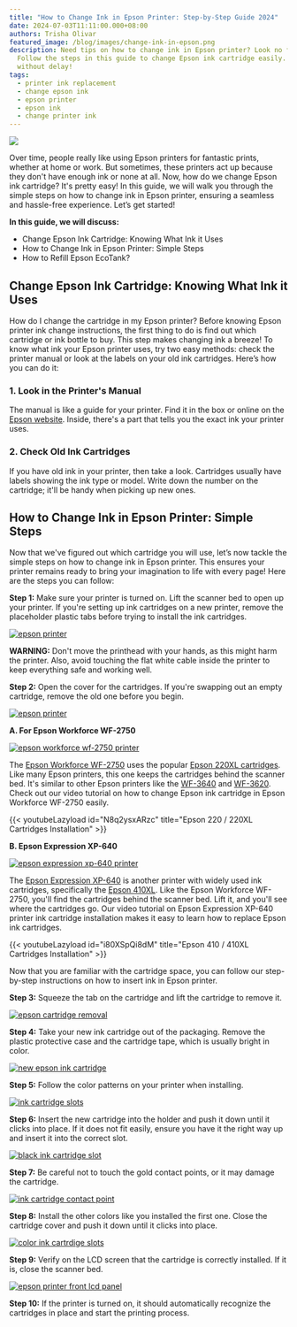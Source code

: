 ```yaml
---
title: "How to Change Ink in Epson Printer: Step-by-Step Guide 2024"
date: 2024-07-03T11:11:00.000+08:00
authors: Trisha Olivar
featured_image: /blog/images/change-ink-in-epson.png
description: Need tips on how to change ink in Epson printer? Look no further!
  Follow the steps in this guide to change Epson ink cartridge easily. Print
  without delay!
tags:
  - printer ink replacement
  - change epson ink
  - epson printer
  - epson ink
  - change printer ink
---
```

[![](/blog/images/change-ink-in-epson.png)](/blog/images/change-ink-in-epson.png)

Over time, people really like using Epson printers for fantastic prints, whether at home or work. But sometimes, these printers act up because they don't have enough ink or none at all. Now, how do we change Epson ink cartridge? It's pretty easy! In this guide, we will walk you through the simple steps on how to change ink in Epson printer, ensuring a seamless and hassle-free experience. Let’s get started!

**In this guide, we will discuss:**

* Change Epson Ink Cartridge: Knowing What Ink it Uses
* How to Change Ink in Epson Printer: Simple Steps
* How to Refill Epson EcoTank?

## Change Epson Ink Cartridge: Knowing What Ink it Uses

How do I change the cartridge in my Epson printer? Before knowing Epson printer ink change instructions, the first thing to do is find out which cartridge or ink bottle to buy. This step makes changing ink a breeze! To know what ink your Epson printer uses, try two easy methods: check the printer manual or look at the labels on your old ink cartridges. Here’s how you can do it:

### 1. Look in the Printer's Manual

The manual is like a guide for your printer. Find it in the box or online on the [Epson website](https://epson.com/usa). Inside, there's a part that tells you the exact ink your printer uses.

### 2. Check Old Ink Cartridges

If you have old ink in your printer, then take a look. Cartridges usually have labels showing the ink type or model. Write down the number on the cartridge; it'll be handy when picking up new ones.

## How to Change Ink in Epson Printer: Simple Steps

Now that we've figured out which cartridge you will use, let’s now tackle the simple steps on how to change ink in Epson printer. This ensures your printer remains ready to bring your imagination to life with every page! Here are the steps you can follow:

**Step 1:** Make sure your printer is turned on. Lift the scanner bed to open up your printer. If you're setting up ink cartridges on a new printer, remove the placeholder plastic tabs before trying to install the ink cartridges.

[![epson printer](/blog/images/change-ink-epson-1.png "Epson Printer")](/blog/images/change-ink-epson-1.png)

**WARNING:** Don't move the printhead with your hands, as this might harm the printer. Also, avoid touching the flat white cable inside the printer to keep everything safe and working well.

**Step 2:** Open the cover for the cartridges. If you're swapping out an empty cartridge, remove the old one before you begin.

[![epson printer](/blog/images/change-ink-epson-2.png "Epson Printer")](/blog/images/change-ink-epson-2.png)

**A. For Epson Workforce WF-2750**

[![epson workforce wf-2750 printer](/blog/images/change-ink-epson-3.png "Epson WorkForce WF-2750 Printer")](/blog/images/change-ink-epson-3.png)

The [Epson Workforce WF-2750](https://www.compandsave.com/epson/workforce/wf-2750-ink-cartridges) uses the popular [Epson 220XL cartridges](https://www.compandsave.com/epson/220xl-ink-cartridges). Like many Epson printers, this one keeps the cartridges behind the scanner bed. It's similar to other Epson printers like the [WF-3640](https://www.compandsave.com/epson/workforce/wf-3640-ink-cartridges) and [WF-3620](https://www.compandsave.com/epson/workforce/wf-3620-ink-cartridges). Check out our video tutorial on how to change Epson ink cartridge in Epson Workforce WF-2750 easily.

{{< youtubeLazyload id="N8q2ysxARzc" title="Epson 220 / 220XL Cartridges Installation" >}}

**B. Epson Expression XP-640**

[![epson expression xp-640 printer](/blog/images/change-ink-epson-4.png "Epson Expression XP-640 printer")](/blog/images/change-ink-epson-4.png)

The [Epson Expression XP-640](https://www.compandsave.com/epson/expression/xp-640-ink-cartridges) is another printer with widely used ink cartridges, specifically the [Epson 410XL](https://www.compandsave.com/epson/expression/xp-640-g-6885/410xl-ink-cartridges-s-7414/). Like the Epson Workforce WF-2750, you'll find the cartridges behind the scanner bed. Lift it, and you'll see where the cartridges go. Our video tutorial on Epson Expression XP-640 printer ink cartridge installation makes it easy to learn how to replace Epson ink cartridges.

{{< youtubeLazyload id="i80XSpQi8dM" title="Epson 410 / 410XL Cartridges Installation" >}}

Now that you are familiar with the cartridge space, you can follow our step-by-step instructions on how to insert ink in Epson printer.

**Step 3:** Squeeze the tab on the cartridge and lift the cartridge to remove it.

[![epson cartridge removal](/blog/images/change-ink-epson-5.png "Epson Cartridge Removal")](/blog/images/change-ink-epson-5.png)

**Step 4:** Take your new ink cartridge out of the packaging. Remove the plastic protective case and the cartridge tape, which is usually bright in color.

[![new epson ink cartridge](/blog/images/change-ink-epson-6.png "New Epson Ink Cartridge")](/blog/images/change-ink-epson-6.png)

**Step 5:** Follow the color patterns on your printer when installing.

[![ink cartridge slots](/blog/images/change-ink-epson-7.png "Ink Cartridge Slots")](/blog/images/change-ink-epson-7.png)

**Step 6:** Insert the new cartridge into the holder and push it down until it clicks into place. If it does not fit easily, ensure you have it the right way up and insert it into the correct slot.

[![black ink cartridge slot](/blog/images/chaneg-ink-epson-8.png "Black Ink Cartridge Slot")](/blog/images/chaneg-ink-epson-8.png)

**Step 7:** Be careful not to touch the gold contact points, or it may damage the cartridge.

[![ink cartridge contact point](/blog/images/change-ink-epson-9.png "Ink Cartridge Contact Point")](/blog/images/change-ink-epson-9.png)

**Step 8:** Install the other colors like you installed the first one. Close the cartridge cover and push it down until it clicks into place.

[![color ink cartrdige slots](/blog/images/change-ink-epson-10.png "Color Ink Cartridge Slots")](/blog/images/change-ink-epson-10.png)

**Step 9:** Verify on the LCD screen that the cartridge is correctly installed. If it is, close the scanner bed.

[![epson printer front lcd panel](/blog/images/change-ink-epson-11.png "Epson Printer Front LCD Panel")](/blog/images/change-ink-epson-11.png)

**Step 10:** If the printer is turned on, it should automatically recognize the cartridges in place and start the printing process.
